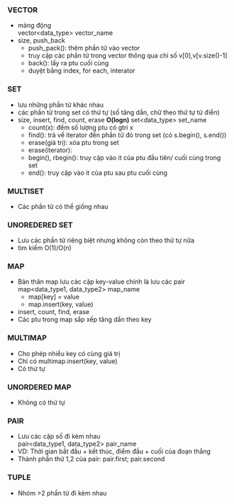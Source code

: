 ### VECTOR
- mảng động  
vector<data_type> vector_name
- size, push_back
  - push_pack(): thêm phần tử vào vector 
  - truy cập các phần tử trong vector thông qua chỉ số v[0],v[v.size()-1]
  - back(): lấy ra ptu cuối cùng 
  - duyệt bằng index, for each, interator

### SET
- lưu những phần tử khác nhau  
- các phần tử trong set có thứ tự (số tăng dần, chữ theo thứ tự từ điển)
- size, insert, find, count, erase **O(logn)**
set<data_type> set_name
  - count(x): đếm số lượng ptu có gtri x 
  - find(): trả về iterator đến phần tử đó trong set (có s.begin(), s.end())
  - erase(giá trị): xóa ptu trong set 
  - erase(iterator): 
  - begin(), rbegin(): truy cập vào it của ptu đầu tiên/ cuối cùng trong set 
  - end(): truy cập vào it của ptu sau ptu cuối cùng

### MULTISET 
- Các phần tử có thể giống nhau 

### UNOREDERED SET
- Lưu các phần tử riêng biệt nhưng không còn theo thứ tự nữa  
- tìm kiếm O(1)/O(n)

### MAP
- Bản thân map lưu các cặp key-value chính là lưu các pair  
map<data_type1, data_type2> map_name
  - map[key] = value
  - map.insert(key, value) 
- insert, count, find, erase 
- Các ptu trong map sắp xếp tăng dần theo key 

### MULTIMAP
- Cho phép nhiều key có cùng giá trị 
- Chỉ có multimap.insert(key, value) 
- Có thứ tự 

### UNORDERED MAP
- Không có thứ tự 

### PAIR
- Lưu các cặp số đi kèm nhau  
pair<data_type1, data_type2> pair_name
- VD: Thời gian bắt đầu + kết thúc, điểm đầu + cuối của đoạn thẳng 
- Thành phần thứ 1,2 của pair: pair.first; pair.second

### TUPLE
- Nhóm >2 phần tử đi kèm nhau 